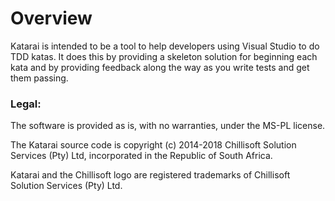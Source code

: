 # Overview

Katarai is intended to be a tool to help developers using Visual Studio to do TDD katas. It does this by providing a skeleton solution for beginning each kata and by providing feedback along the way as you write tests and get them passing.

### Legal:

The software is provided as is, with no warranties, under the MS-PL license.

The Katarai source code is copyright (c) 2014-2018 Chillisoft Solution Services (Pty) Ltd, incorporated in the Republic of South Africa.

Katarai and the Chillisoft logo are registered trademarks of Chillisoft Solution Services (Pty) Ltd.